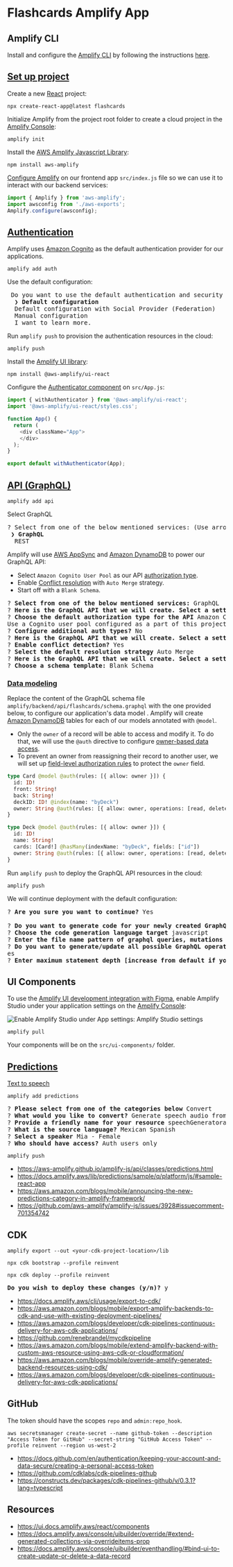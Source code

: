 # Flashcards Amplify App

## Amplify CLI

Install and configure the [Amplify CLI](https://docs.amplify.aws/cli/) by following the instructions [here](https://docs.amplify.aws/cli/start/install/).

## [Set up project](https://docs.amplify.aws/lib/project-setup/create-application/q/platform/js/)

Create a new [React](https://reactjs.org/) project:

```shell
npx create-react-app@latest flashcards
```

Initialize Amplify from the project root folder to create a cloud project in the [Amplify Console](https://console.aws.amazon.com/amplify):

```shell
amplify init
```

Install the [AWS Amplify Javascript Library](https://github.com/aws-amplify/amplify-js):

```shell
npm install aws-amplify
```

[Configure Amplify](https://docs.amplify.aws/lib/client-configuration/configuring-amplify-categories/q/platform/js/) on our frontend app `src/index.js` file so we can use it to interact with our backend services:

```javascript
import { Amplify } from 'aws-amplify';
import awsconfig from './aws-exports';
Amplify.configure(awsconfig);
```

## [Authentication](https://docs.amplify.aws/lib/auth/getting-started/q/platform/js/)

Amplify uses [Amazon Cognito](https://aws.amazon.com/cognito/) as the default authentication provider for our applications.

```shell
amplify add auth
```

Use the default configuration:

<pre>
 Do you want to use the default authentication and security configuration?
 <b> ❯ Default configuration </b>
  Default configuration with Social Provider (Federation)
  Manual configuration
  I want to learn more.
</pre>

Run `amplify push` to provision the authentication resources in the cloud:

```shell
amplify push
```

Install the [Amplify UI library](https://ui.docs.amplify.aws/):

```shell
npm install @aws-amplify/ui-react
```

Configure the [Authenticator component](https://ui.docs.amplify.aws/react/connected-components/authenticator) on `src/App.js`:

```javascript
import { withAuthenticator } from '@aws-amplify/ui-react';
import '@aws-amplify/ui-react/styles.css';

function App() {
  return (
    <div className="App">
    </div>
  );
}

export default withAuthenticator(App);
```

## [API (GraphQL)](https://docs.amplify.aws/lib/graphqlapi/getting-started/q/platform/js/)

```shell
amplify add api
```

Select GraphQL
<pre>
? Select from one of the below mentioned services: (Use arrow keys)
<b> ❯ GraphQL </b>
  REST
</pre>
Amplify will use [AWS AppSync](https://aws.amazon.com/appsync/) and [Amazon DynamoDB](https://aws.amazon.com/dynamodb/) to power our GraphQL API:

- Select `Amazon Cognito User Pool` as our API [authorization type](https://docs.amplify.aws/cli/graphql/authorization-rules/).
- Enable [Conflict resolution](https://docs.amplify.aws/lib/datastore/conflict/q/platform/js/) with `Auto Merge` strategy.
- Start off with a `Blank Schema`.

<pre>
? <b>Select from one of the below mentioned services:</b> GraphQL
? <b>Here is the GraphQL API that we will create. Select a setting to edit or continue</b> Authorization modes
? <b>Choose the default authorization type for the API</b> Amazon Cognito User Pool
Use a Cognito user pool configured as a part of this project.
? <b>Configure additional auth types?</b> No
? <b>Here is the GraphQL API that we will create. Select a setting to edit or continue</b> Conflict detection
? <b>Enable conflict detection?</b> Yes
? <b>Select the default resolution strategy</b> Auto Merge
? <b>Here is the GraphQL API that we will create. Select a setting to edit or continue</b> Continue
? <b>Choose a schema template:</b> Blank Schema
</pre>

### [Data modeling](https://docs.amplify.aws/cli/graphql/data-modeling/)

Replace the content of the GraphQL schema file `amplify/backend/api/flashcards/schema.graphql` with the one provided below, to configure our application's data model . Amplify will create [Amazon DynamoDB](https://aws.amazon.com/dynamodb/) tables for each of our models annotated with `@model`.

- Only the `owner` of a record will be able to access and modify it. To do that, we will use the `@auth` directive to configure [owner-based data access](https://docs.amplify.aws/cli/graphql/authorization-rules/#per-user--owner-based-data-access).
- To prevent an owner from reassigning their record to another user, we will set up [field-level authorization rules](https://docs.amplify.aws/cli/graphql/authorization-rules/#field-level-authorization-rules) to protect the `owner` field.

```graphql
type Card @model @auth(rules: [{ allow: owner }]) {
  id: ID!
  front: String!
  back: String!
  deckID: ID! @index(name: "byDeck")
  owner: String @auth(rules: [{ allow: owner, operations: [read, delete] }])
}

type Deck @model @auth(rules: [{ allow: owner }]) {
  id: ID!
  name: String!
  cards: [Card!] @hasMany(indexName: "byDeck", fields: ["id"])
  owner: String @auth(rules: [{ allow: owner, operations: [read, delete] }])
}
```

Run `amplify push` to deploy the GraphQL API resources in the cloud:

```shell
amplify push
```

We will continue deployment with the default configuration:

<pre>
? <b>Are you sure you want to continue?</b> Yes

? <b>Do you want to generate code for your newly created GraphQL API</b> Yes
? <b>Choose the code generation language target</b> javascript
? <b>Enter the file name pattern of graphql queries, mutations and subscriptions</b> src/graphql/**/*.js
? <b>Do you want to generate/update all possible GraphQL operations - queries, mutations and subscriptions</b> Y
es
? <b>Enter maximum statement depth [increase from default if your schema is deeply nested]</b> 2
</pre>

## UI Components

To use the [Amplify UI development integration with Figma](https://docs.amplify.aws/console/uibuilder/figmatocode/), enable Amplify Studio under your application settings on the [Amplify Console](https://console.aws.amazon.com/amplify/home):

![Enable Amplify Studio under App settings: Amplify Studio settings](https://user-images.githubusercontent.com/1771610/195656669-ff59ba1f-1b6b-440d-903b-45fcea508a8c.png)

```shell
amplify pull
```

Your components will be on the `src/ui-components/` folder.

## [Predictions](https://docs.amplify.aws/lib/predictions/intro/q/platform/js/)

[Text to speech](https://docs.amplify.aws/lib/predictions/text-speech/q/platform/js/)

```shell
amplify add predictions
```

<pre>
? <b>Please select from one of the categories below</b> Convert
? <b>What would you like to convert?</b> Generate speech audio from text
? <b>Provide a friendly name for your resource</b> speechGeneratorad58d821
? <b>What is the source language?</b> Mexican Spanish
? <b>Select a speaker</b> Mia - Female
? <b>Who should have access?</b> Auth users only
</pre>

```shell
amplify push
```

- https://aws-amplify.github.io/amplify-js/api/classes/predictions.html
- https://docs.amplify.aws/lib/predictions/sample/q/platform/js/#sample-react-app
- https://aws.amazon.com/blogs/mobile/announcing-the-new-predictions-category-in-amplify-framework/
- https://github.com/aws-amplify/amplify-js/issues/3928#issuecomment-701354742


## CDK

```shell
amplify export --out <your-cdk-project-location>/lib
```

```shell
npx cdk bootstrap --profile reinvent
```

```shell
npx cdk deploy --profile reinvent
```

<pre>
<b>Do you wish to deploy these changes (y/n)?</b> y
</pre>

- https://docs.amplify.aws/cli/usage/export-to-cdk/
- https://aws.amazon.com/blogs/mobile/export-amplify-backends-to-cdk-and-use-with-existing-deployment-pipelines/
- https://aws.amazon.com/blogs/developer/cdk-pipelines-continuous-delivery-for-aws-cdk-applications/
- https://github.com/renebrandel/mycdkpipeline
- https://aws.amazon.com/blogs/mobile/extend-amplify-backend-with-custom-aws-resource-using-aws-cdk-or-cloudformation/
- https://aws.amazon.com/blogs/mobile/override-amplify-generated-backend-resources-using-cdk/
- https://aws.amazon.com/blogs/developer/cdk-pipelines-continuous-delivery-for-aws-cdk-applications/

## GitHub

The token should have the scopes `repo` and `admin:repo_hook`.

```shell
aws secretsmanager create-secret --name github-token --description "Access Token for GitHub" --secret-string "GitHub Access Token" --profile reinvent --region us-west-2
```

- https://docs.github.com/en/authentication/keeping-your-account-and-data-secure/creating-a-personal-access-token
- https://github.com/cdklabs/cdk-pipelines-github
- https://constructs.dev/packages/cdk-pipelines-github/v/0.3.1?lang=typescript

## Resources

- https://ui.docs.amplify.aws/react/components
- https://docs.amplify.aws/console/uibuilder/override/#extend-generated-collections-via-overrideitems-prop
- https://docs.amplify.aws/console/uibuilder/eventhandling/#bind-ui-to-create-update-or-delete-a-data-record
